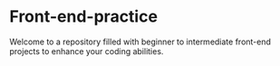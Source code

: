 # Front-end-practice
Welcome to a repository filled with beginner to intermediate front-end projects to enhance your coding abilities.

